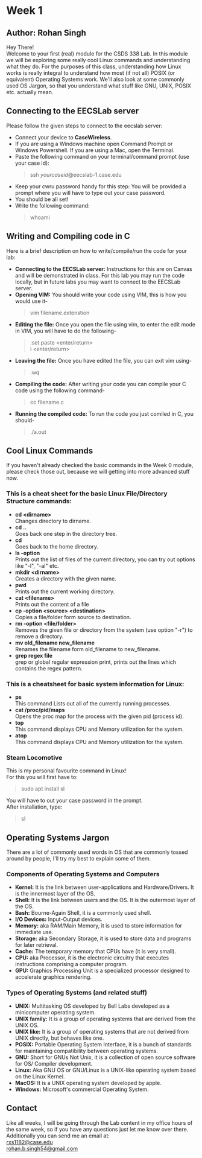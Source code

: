 # Week 1
## Author: Rohan Singh
Hey There!  
Welcome to your first (real) module for the CSDS 338 Lab. In this module we will be exploring some really cool Linux commands and understanding what they do. For the purposes of this class, understanding how Linux works is really integral to understand how most (if not all) POSIX (or equivalent) Operating Systems work. We'll also look at some commonly used OS Jargon, so that you understand what stuff like GNU, UNIX, POSIX etc. actually mean.  

## Connecting to the EECSLab server
Please follow the given steps to connect to the eecslab server:  
  - Connect your device to **CaseWireless**.  
  - If you are using a Windows machine open Command Prompt or Windows Powershell. If you are using a Mac, open the Terminal.  
  - Paste the following command on your terminal/command prompt (use your case id):  
    > ssh *yourcaseid*@eecslab-1.case.edu  
  - Keep your cwru password handy for this step: You will be provided a prompt where you will have to type out your case password.  
  - You should be all set!  
  - Write the following command:  
    > whoami  

## Writing and Compiling code in C
Here is a brief description on how to write/compile/run the code for your lab: 
  - **Connecting to the EECSLab server:** Instructions for this are on Canvas and will be demonstrated in class. For this lab you may run the code locally, but in future labs you may want to connect to the EECSLab server.    
  - **Opening VIM:** You should write your code using VIM, this is how you would use it-
    > vim filename.extenstion  
  - **Editing the file:** Once you open the file using vim, to enter the edit mode in VIM, you will have to do the following-  
    > :set paste <enter/return>  
    > i <enter/return>    
  - **Leaving the file:** Once you have edited the file, you can exit vim using-  
    > <esc>  
    > :wq  
  - **Compiling the code:** After writing your code you can compile your C code using the following command-  
    > cc filename.c  
  - **Running the compiled code:** To run the code you just comiled in C, you should-  
    > ./a.out  

## Cool Linux Commands
If you haven't already checked the basic commands in the Week 0 module, please check those out, because we will getting into more advanced stuff now.  

### This is a cheat sheet for the basic Linux File/Directory Structure commands:  
  - **cd \<dirname\>**  
    Changes directory to dirname.    
  - **cd ..**                   
    Goes back one step in the directory tree.    
  - **cd**                     
    Goes back to the home directory.    
  - **ls -option**  
    Prints out the list of files of the current directory, you can try out options like "-l", "-al" etc.
  - **mkdir \<dirname\>**       
    Creates a directory with the given name.    
  - **pwd**  
    Prints out the current working directory.  
  - **cat \<filename\>**  
    Prints out the content of a file
  - **cp -option \<source\> \<destination\>**  
    Copies a file/folder form source to destination.    
  - **rm -option \<file/folder>**  
    Removes the given file or directory from the system (use option "-r") to remove a directory.  
  - **mv old_filename new_filename**  
    Renames the filename form old_filename to new_filename.  
  - **grep regex file**  
    grep or global regular expression print, prints out the lines which contains the regex pattern.  
    
### This is a cheatsheet for basic system information for Linux:
  - **ps**  
    This command Lists out all of the currently running processes.  
  - **cat /proc/pid/maps**  
    Opens the proc map for the process with the given pid (process id).   
  - **top**  
    This command displays CPU and Memory utilization for the system.  
  - **atop**  
    This command displays CPU and Memory utilization for the system.  

### Steam Locomotive
This is my personal favourite command in Linux!  
For this you will first have to:  
  > sudo apt install sl 
  
You will have to out your case password in the prompt.   
After installation, type:  
  > sl

## Operating Systems Jargon
There are a lot of commonly used words in OS that are commonly tossed around by people, I'll try my best to explain some of them.  

### Components of Operating Systems and Computers
  - **Kernel:** It is the link between user-applications and Hardware/Drivers. It is the innermost layer of the OS.  
  - **Shell:** It is the link between users and the OS. It is the outermost layer of the OS.  
  - **Bash:** Bourne-Again Shell, it is a commonly used shell.  
  - **I/O Devices:** Input-Output devices.  
  - **Memory:** aka RAM/Main Memory, it is used to store information for immediate use.   
  - **Storage:** aka Secondary Storage, it is used to store data and programs for later retrieval.  
  - **Cache:** The temporary memory that CPUs have (it is very small).  
  - **CPU:** aka Processor, it is the electronic circuitry that executes instructions comprising a computer program.   
  - **GPU:** Graphics Processing Unit is a specialized processor designed to accelerate graphics rendering.  
  
### Types of Operating Systems (and related stuff)
  - **UNIX:** Multitasking OS developed by Bell Labs developed as a minicomputer operating system.  
  - **UNIX family:** It is a group of operating systems that are derived from the UNIX OS.  
  - **UNIX like:** It is a group of operating systems that are not derived from UNIX directly, but behaves like one.  
  - **POSIX:** Portable Operating System Interface, it is a bunch of standards for maintaining compatibility between operating systems.  
  - **GNU:** Short for GNUs Not Unix, it is a collection of open source software for OS/ Compiler development.  
  - **Linux:** Aka GNU OS or GNU/Linux is a UNIX-like operating system based on the Linux Kernel.    
  - **MacOS:** It is a UNIX operating system developed by apple.   
  - **Windows:** Microsoft's commercial Operating System.   


## Contact 
Like all weeks, I will be going through the Lab content in my office hours of the same week, so if you have any questions just let me know over there. Additionally you can send me an email at:  
rxs1182@case.edu  
rohan.b.singh54@gmail.com  

